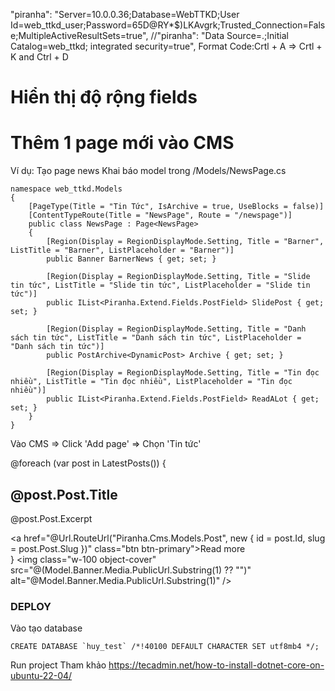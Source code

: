﻿"piranha": "Server=10.0.0.36;Database=WebTTKD;User Id=web_ttkd_user;Password=65D@RY*$)LKAvgrk;Trusted_Connection=False;MultipleActiveResultSets=true",
//"piranha": "Data Source=.;Initial Catalog=web_ttkd; integrated security=true",
Format Code:Crtl + A => Crtl + K and Ctrl + D
# Hiển thị độ rộng fields
# Thêm 1 page mới vào CMS
Ví dụ: Tạo page news
Khai báo model trong /Models/NewsPage.cs
```
namespace web_ttkd.Models
{
    [PageType(Title = "Tin Tức", IsArchive = true, UseBlocks = false)]
    [ContentTypeRoute(Title = "NewsPage", Route = "/newspage")]
    public class NewsPage : Page<NewsPage>
    {
        [Region(Display = RegionDisplayMode.Setting, Title = "Barner", ListTitle = "Barner", ListPlaceholder = "Barner")]
        public Banner BarnerNews { get; set; }

        [Region(Display = RegionDisplayMode.Setting, Title = "Slide tin tức", ListTitle = "Slide tin tức", ListPlaceholder = "Slide tin tức")]
        public IList<Piranha.Extend.Fields.PostField> SlidePost { get; set; }

        [Region(Display = RegionDisplayMode.Setting, Title = "Danh sách tin tức", ListTitle = "Danh sách tin tức", ListPlaceholder = "Danh sách tin tức")]
        public PostArchive<DynamicPost> Archive { get; set; }

        [Region(Display = RegionDisplayMode.Setting, Title = "Tin đọc nhiều", ListTitle = "Tin đọc nhiều", ListPlaceholder = "Tin đọc nhiều")]
        public IList<Piranha.Extend.Fields.PostField> ReadALot { get; set; }
    }
}
```
Vào CMS => Click 'Add page' => Chọn 'Tin tức'


@foreach (var post in LatestPosts())
{
    <div>
        <h2>@post.Post.Title</h2>
        <p>@post.Post.Excerpt</p>
        <a href="@Url.RouteUrl("Piranha.Cms.Models.Post", new { id = post.Id, slug = post.Post.Slug })" class="btn btn-primary">Read more</a>
    </div>
}
<img class="w-100 object-cover" src="@(Model.Banner.Media.PublicUrl.Substring(1) ?? "")" alt="@Model.Banner.Media.PublicUrl.Substring(1)" />

### DEPLOY
Vào tạo database
```
CREATE DATABASE `huy_test` /*!40100 DEFAULT CHARACTER SET utf8mb4 */;
```
Run project
Tham khảo https://tecadmin.net/how-to-install-dotnet-core-on-ubuntu-22-04/